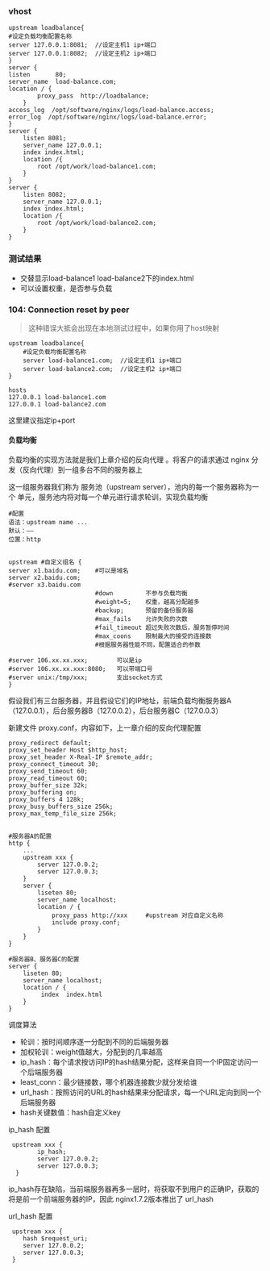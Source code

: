 ### vhost

	upstream loadbalance{
	#设定负载均衡配置名称
	server 127.0.0.1:8081;  //设定主机1 ip+端口
	server 127.0.0.1:8082;  //设定主机2 ip+端口
	}
	server {
	listen       80;
	server_name  load-balance.com;
	location / {
	        proxy_pass  http://loadbalance;
	    }
	access_log  /opt/software/nginx/logs/load-balance.access;
	error_log  /opt/software/nginx/logs/load-balance.error;
	}
	server {
		listen 8081;
		server_name 127.0.0.1;
		index index.html;
		location /{
			root /opt/work/load-balance1.com;
		}
	}
	server {
		listen 8082;
		server_name 127.0.0.1;
		index index.html;
		location /{
			root /opt/work/load-balance2.com;
		}
	}

### 测试结果

- 交替显示load-balance1 load-balance2下的index.html
- 可以设置权重，是否参与负载

### 104: Connection reset by peer

>这种错误大抵会出现在本地测试过程中，如果你用了host映射

	upstream loadbalance{
		#设定负载均衡配置名称
		server load-balance1.com;  //设定主机1 ip+端口
		server load-balance2.com;  //设定主机2 ip+端口
	}
	
	hosts
	127.0.0.1 load-balance1.com
	127.0.0.1 load-balance2.com

这里建议指定ip+port





#### 负载均衡

负载均衡的实现方法就是我们上章介绍的反向代理 。将客户的请求通过 nginx 分发（反向代理）到一组多台不同的服务器上

这一组服务器我们称为 服务池（upstream server），池内的每一个服务器称为一个 单元，服务池内将对每一个单元进行请求轮训，实现负载均衡

	#配置
	语法：upstream name ...
	默认：——
	位置：http


	upstream #自定义组名 {
	server x1.baidu.com;    #可以是域名
	server x2.baidu.com;
	#server x3.baidu.com
	                        #down         不参与负载均衡
	                        #weight=5;    权重，越高分配越多
	                        #backup;      预留的备份服务器
	                        #max_fails    允许失败的次数
	                        #fail_timeout 超过失败次数后，服务暂停时间
	                        #max_coons    限制最大的接受的连接数
	                        #根据服务器性能不同，配置适合的参数
	
	#server 106.xx.xx.xxx;        可以是ip
	#server 106.xx.xx.xxx:8080;   可以带端口号
	#server unix:/tmp/xxx;        支出socket方式
	}


假设我们有三台服务器，并且假设它们的IP地址，前端负载均衡服务器A（127.0.0.1），后台服务器B（127.0.0.2），后台服务器C（127.0.0.3）

新建文件 proxy.conf，内容如下，上一章介绍的反向代理配置



	proxy_redirect default;
	proxy_set_header Host $http_host;
	proxy_set_header X-Real-IP $remote_addr;
	proxy_connect_timeout 30;
	proxy_send_timeout 60;
	proxy_read_timeout 60;
	proxy_buffer_size 32k;
	proxy_buffering on;
	proxy_buffers 4 128k;
	proxy_busy_buffers_size 256k;
	proxy_max_temp_file_size 256k;


	#服务器A的配置
	http {
	    ...
	    upstream xxx {
	        server 127.0.0.2;
	        server 127.0.0.3;
	    }
	    server {
	        liseten 80;
	        server_name localhost;
	        location / {
	            proxy_pass http://xxx     #upstream 对应自定义名称
	            include proxy.conf;
	        }
	    }
	}
	
	#服务器B、服务器C的配置
	server {
	    liseten 80;
	    server_name localhost;
	    location / {
	         index  index.html
	    }
	}


调度算法

* 轮训：按时间顺序逐一分配到不同的后端服务器
* 加权轮训：weight值越大，分配到的几率越高
* ip_hash：每个请求按访问IP的hash结果分配，这样来自同一个IP固定访问一个后端服务器
* least_conn：最少链接数，哪个机器连接数少就分发给谁
* url_hash：按照访问的URL的hash结果来分配请求，每一个URL定向到同一个后端服务器
* hash关键数值：hash自定义key

ip_hash 配置

	 upstream xxx {
	        ip_hash;
	        server 127.0.0.2;
	        server 127.0.0.3;
	  }

ip_hash存在缺陷，当前端服务器再多一层时，将获取不到用户的正确IP，获取的将是前一个前端服务器的IP，因此 nginx1.7.2版本推出了 url_hash

url_hash 配置

	 upstream xxx {
	    hash $request_uri;
	    server 127.0.0.2;
	    server 127.0.0.3;
 	 }